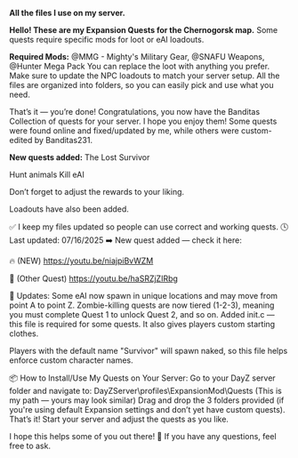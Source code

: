 **All the files I use on my server.**

**Hello! These are my Expansion Quests for the Chernogorsk map.** 
Some quests require specific mods for loot or eAI loadouts.

**Required Mods:**
@MMG - Mighty's Military Gear, @SNAFU Weapons, @Hunter Mega Pack
You can replace the loot with anything you prefer.
Make sure to update the NPC loadouts to match your server setup. All the files are organized into folders, so you can easily pick and use what you need.

That’s it — you’re done! Congratulations, you now have the Banditas Collection of quests for your server. I hope you enjoy them!
Some quests were found online and fixed/updated by me, while others were custom-edited by Banditas231.

**New quests added:** The Lost Survivor

Hunt animals
Kill eAI

Don’t forget to adjust the rewards to your liking.

Loadouts have also been added.



✅ I keep my files updated so people can use correct and working quests.
🕓 Last updated: 07/16/2025
➡️ New quest added — check it here:

🔥 (NEW) https://youtu.be/niajpiBvWZM

🎯 (Other Quest) https://youtu.be/haSRZjZIRbg

🔄 Updates:
Some eAI now spawn in unique locations and may move from point A to point Z.
Zombie-killing quests are now tiered (1-2-3), meaning you must complete Quest 1 to unlock Quest 2, and so on.
Added init.c — this file is required for some quests. It also gives players custom starting clothes.

Players with the default name "Survivor" will spawn naked, so this file helps enforce custom character names.

📦 How to Install/Use My Quests on Your Server:
Go to your DayZ server folder and navigate to:
DayZServer\profiles\ExpansionMod\Quests
(This is my path — yours may look similar)
Drag and drop the 3 folders provided (if you're using default Expansion settings and don’t yet have custom quests).
That’s it! Start your server and adjust the quests as you like.

I hope this helps some of you out there! 💪
If you have any questions, feel free to ask.

